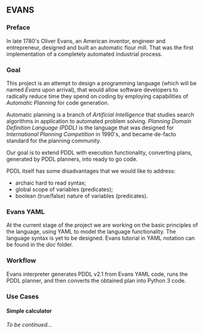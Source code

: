 ## EVANS

### Preface

In late 1780's Oliver Evans, an American inventor, engineer and entrepreneur, designed and built an automatic flour mill. That was the first implementation of a completely automated industrial process.

### Goal
This project is an attempt to design a programming language (which will be named *Evans* upon arrival), that would allow software developers to radically reduce time they spend on coding by employing capabilities of *Automatic Planning* for code generation.

Automatic planning is a branch of *Artificial Intelligence* that studies search algorithms in application to automated problem solving. *Planning Domain Definition Language (PDDL)* is the language that was designed for *International Planning Competition* in 1990's, and became de-facto standard for the planning community.

Our goal is to extend PDDL with execution functionality, converting plans, generated by PDDL planners, into ready to go code.

PDDL itself has some disadvantages that we would like to address:
* archaic hard to read syntax;
* global scope of variables (predicates);
* boolean (true/false) nature of variables (predicates).

### Evans YAML
At the current stage of the project we are working on the basic principles of the language, using YAML to model the language functionality. The language syntax is yet to be designed. Evans tutorial in YAML notation can be found in the *doc* folder.

### Workflow
Evans interpreter generates PDDL v2.1 from Evans YAML code, runs the PDDL planner, and then converts the obtained plan into Python 3 code.

### Use Cases
#### Simple calculator
*To be continued...*

